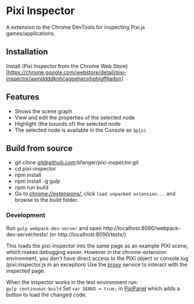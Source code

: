 # Pixi Inspector

A extension to the Chrome DevTools for inspecting Pixi.js games/applications.

## Installation

Install (Pixi Inspector from the Chrome Web Store)[https://chrome.google.com/webstore/detail/pixi-inspector/aamddddknhcagpehecnhphigffljadon]

## Features

* Shows the scene graph
* View and edit the properties of the selected node
* Highlight (the bounds of) the selected node
* The selected node is available in the Console as `$pixi`

## Build from source
 
* git clone git@github.com:bfanger/pixi-inspector.git
* cd pixi-inspector
* npm install
* npm install -g gulp
* npm run build
* Go to [chrome://extensions/](chrome://extensions/), click `load unpacked extension...` and browse to the build folder. 
 
### Development

Run `gulp webpack-dev-server` and open http://localhost:8090/webpack-dev-server/tests/ (or http://localhost:8090/tests/)

This loads the pixi-inspector into the same page as an example PIXI scene, which makes debugging easier. 
However in the chrome-extension environment, you don't have direct access to the PIXI object or console.log (pixi.inspector.js in an exception)
Use the [proxy](services/proxy.js) service to interact with the inspected page. 

When the inspector works in the test environment run:  
`gulp continuous-build`
Set `var DEBUG = true;` in [PixiPanel](components/PixiPanel.js) which adds a button to load the changed code.
